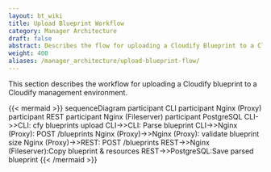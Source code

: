 ```yaml
---
layout: bt_wiki
title: Upload Blueprint Workflow
category: Manager Architecture
draft: false
abstract: Describes the flow for uploading a Cloudify Blueprint to a Cloudify management environment
weight: 400
aliases: /manager_architecture/upload-blueprint-flow/
---
```

This section describes the workflow for uploading a Cloudify blueprint to a Cloudify management environment.

{{< mermaid >}}
sequenceDiagram
    participant CLI
    participant Nginx (Proxy)
    participant REST
    participant Nginx (Fileserver)
    participant PostgreSQL
    CLI->>CLI: cfy blueprints upload
    CLI->>CLI: Parse blueprint
    CLI->>Nginx (Proxy): POST /blueprints
    Nginx (Proxy)->>Nginx (Proxy): validate blueprint size
    Nginx (Proxy)->>REST: POST /blueprints
    REST->>Nginx (Fileserver):Copy blueprint & resources
    REST->>PostgreSQL:Save parsed blueprint
{{< /mermaid >}}

<!-- for docs on mermaidjs see https://mermaidjs.github.io/sequenceDiagram.html -->